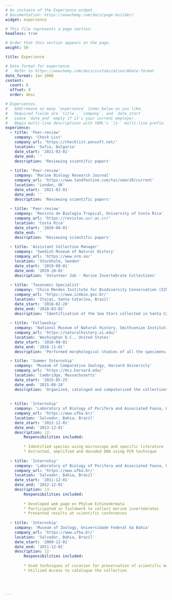 ```yaml
---
# An instance of the Experience widget.
# Documentation: https://wowchemy.com/docs/page-builder/
widget: experience

# This file represents a page section.
headless: true

# Order that this section appears on the page.
weight: 50

title: Experience

# Date format for experience
#   Refer to https://wowchemy.com/docs/customization/#date-format
date_format: Jan 2006
content:
  count: 8
  offset: 0
  order: desc

# Experiences.
#   Add/remove as many `experience` items below as you like.
#   Required fields are `title`, `company`, and `date_start`.
#   Leave `date_end` empty if it's your current employer.
#   Begin multi-line descriptions with YAML's `|2-` multi-line prefix.
experience:
  - title: 'Peer-review'
    company: 'Check List'
    company_url: 'https://checklist.pensoft.net/'
    location: 'Sofia, Bulgaria'
    date_start: '2021-03-01'
    date_end: ''
    description: 'Reviewing scientific papers'
    
  - title: 'Peer-review'
    company: 'Marine Biology Research Journal'
    company_url: 'https://www.tandfonline.com/toc/smar20/current'
    location: 'London, UK'
    date_start: '2021-02-01'
    date_end: ''
    description: 'Reviewing scientific papers'
    
  - title: 'Peer-review'
    company: 'Revista de Biología Tropical, University of Costa Rica'
    company_url: 'https://revistas.ucr.ac.cr/'
    location: 'Costa Rica'
    date_start: '2020-08-01'
    date_end: ''
    description: 'Reviewing scientific papers'
    
  - title: 'Assistant Collection Manager'
    company: 'Swedish Museum of Natural History'
    company_url: 'https://www.nrm.se/'
    location: 'Stockholm, Sweden'
    date_start: '2019-09-01'
    date_end: '2019-10-01'
    description: 'Volunteer Job - Marine Invertebrate Collections'
    
  - title: 'Taxonomic Specialist'
    company: 'Chico Mendes Institute for Biodiversity Conservation (ICMBio)'
    company_url: 'https://www.icmbio.gov.br/'
    location: 'Itajaí, Santa Catarina, Brazil'
    date_start: '2018-02-28'
    date_end: '2018-03-02'
    description: 'Identification of the Sea Stars collected in Santa Catarina, Brazil'
    
  - title: 'Fellowship'
    company: 'National Museum of Natural History, Smithsonian Institution'
    company_url: 'https://naturalhistory.si.edu/'
    location: 'Washington D.C., United States'
    date_start: '2018-08-01'
    date_end: '2018-11-01'
    description: 'Performed morphological studies of all the specimens of _Narcissia_ Gray, 1840'

  - title: 'Summer Internship'
    company: 'Museum of Comparative Zoology, Harvard University'
    company_url: 'https://mcz.harvard.edu/'
    location: 'Cambridge, Massachusetts'
    date_start: '2015-05-25'
    date_end: '2015-08-18'
    description: 'Organized, cataloged and computerized the collections of invertebrates'
    
    
  - title: 'Internship'
    company: 'Laboratory of Biology of Porifera and Associated Fauna, Universidade Federal da Bahia'
    company_url: 'https://www.ufba.br/'
    location: 'Salvador, Bahia, Brazil'
    date_start: '2012-12-01'
    date_end: '2013-12-01'
    description: |2-
        Responsibilities included:
        
        * Identified species using microscope and specific literature
        * Extracted, amplified and decoded DNA using PCR technique
 
  - title: 'Internship'
    company: 'Laboratory of Biology of Porifera and Associated Fauna, Universidade Federal da Bahia'
    company_url: 'https://www.ufba.br/'
    location: 'Salvador, Bahia, Brazil'
    date_start: '2011-12-01'
    date_end: '2012-12-01'
    description: |3-
        Responsibilities included:
        
        * Developed web page on Phylum Echinodermata
        * Participated in fieldwork to collect marine invertebrates
        * Presented results at scientific conferences
        
  - title: 'Internship'
    company: 'Museum of Zoology, Universidade Federal da Bahia'
    company_url: 'https://www.ufba.br/'
    location: 'Salvador, Bahia, Brazil'
    date_start: '2009-12-01'
    date_end: '2011-12-01'
    description: |2-
        Responsibilities included:
        
        * Used techniques of curation for preservation of scientific material
        * Utilized Access to catalogue the collection
        
        
     
    
---
```

